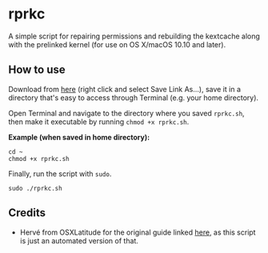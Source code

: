 # rprkc
A simple script for repairing permissions and rebuilding the kextcache along with the prelinked kernel (for use on OS X/macOS 10.10 and later).

## How to use
Download from [here](https://raw.githubusercontent.com/iamkurumi/rprkc/master/rprkc.sh) (right click and select Save Link As...), save it in a directory that's easy to access through Terminal (e.g. your home directory).

Open Terminal and navigate to the directory where you saved `rprkc.sh`, then make it executable by running `chmod +x rprkc.sh`.

__Example (when saved in home directory):__
```
cd ~
chmod +x rprkc.sh
```

Finally, run the script with `sudo`.
```
sudo ./rprkc.sh
```

## Credits
* Hervé from OSXLatitude for the original guide linked [here](https://osxlatitude.com/forums/topic/9961-how-do-i-repair-permissions-and-rebuild-the-cache-yosemite-and-later/), as this script is just an automated version of that.
